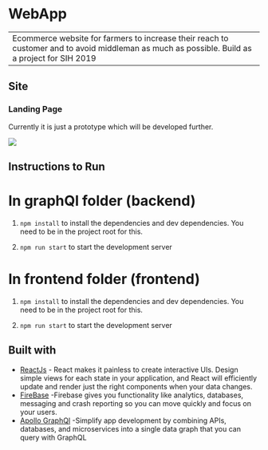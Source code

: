 # WebApp
<table>
<tr>
<td>
  Ecommerce website for farmers to increase their reach to customer and to avoid middleman as much as possible. Build as a project for SIH 2019
</td>
</tr>
</table>



## Site

### Landing Page
Currently it is just a prototype which will be developed further.

![](SIH.gif)


## Instructions to Run

# In graphQl folder (backend)
1. `npm install` to install the dependencies and dev dependencies. You need to be in the project root for this.

2. `npm run start` to start the development server

# In frontend folder (frontend)
1. `npm install` to install the dependencies and dev dependencies. You need to be in the project root for this.

2. `npm run start` to start the development server



## Built with 

- [ReactJs](https://reactjs.org/) - React makes it painless to create interactive UIs. Design simple views for each state in your application, and React will efficiently update and render just the right components when your data changes.
- [FireBase](https://firebase.google.com/) -Firebase gives you functionality like analytics, databases, messaging and crash reporting so you can move quickly and focus on your users.
- [Apollo GraphQl](https://www.apollographql.com/) -Simplify app development by combining APIs, databases, and microservices into a single data graph that you can query with GraphQL



